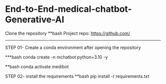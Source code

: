 # End-to-End-medical-chatbot-Generative-AI


Clone the repository
**bash
Project repo: https://github.com/
***
STEP 01- Create a conda environment after opening the repository

***bash
conda create -n mchatbot python=3.10 -y

**bash
conda activate medibot

STEP 02- install the requirements
**bash
pip install -r requirements.txt